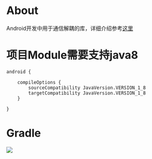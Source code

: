 # About
Android开发中用于通信解耦的库，详细介绍参考[这里](https://juejin.im/post/5cdd5f4ae51d456e55623c0f)<br>

# 项目Module需要支持java8
```
android {

    compileOptions {
        sourceCompatibility JavaVersion.VERSION_1_8
        targetCompatibility JavaVersion.VERSION_1_8
    }

}
```

# Gradle
[![](https://jitpack.io/v/zj565061763/stream.svg)](https://jitpack.io/#zj565061763/stream)
